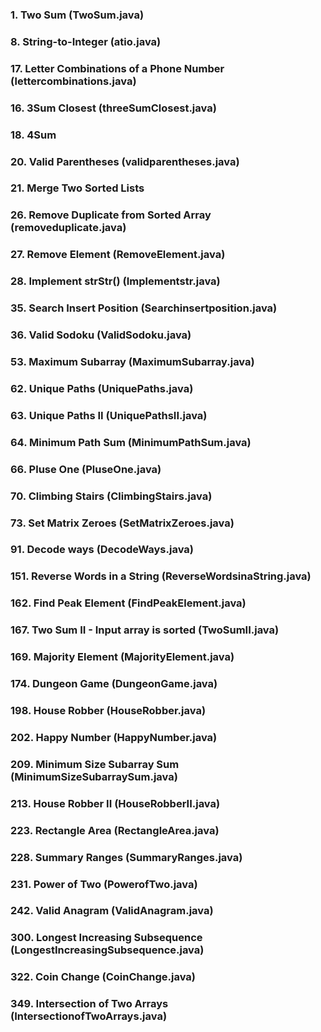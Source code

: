 ### 1. Two Sum (TwoSum.java)

### 8. String-to-Integer (atio.java)

### 17. Letter Combinations of a Phone Number (lettercombinations.java)

### 16. 3Sum Closest (threeSumClosest.java)

### 18. 4Sum
 
### 20. Valid Parentheses (validparentheses.java)

### 21. Merge Two Sorted Lists

### 26. Remove Duplicate from Sorted Array (removeduplicate.java)

### 27. Remove Element (RemoveElement.java)
      
### 28. Implement strStr() (Implementstr.java)

### 35. Search Insert Position (Searchinsertposition.java)

### 36. Valid Sodoku (ValidSodoku.java)

### 53. Maximum Subarray (MaximumSubarray.java)

### 62. Unique Paths (UniquePaths.java)

### 63. Unique Paths II (UniquePathsII.java)

### 64. Minimum Path Sum (MinimumPathSum.java)

### 66. Pluse One (PluseOne.java)

### 70. Climbing Stairs (ClimbingStairs.java)

### 73. Set Matrix Zeroes (SetMatrixZeroes.java)

### 91. Decode ways (DecodeWays.java)

### 151. Reverse Words in a String (ReverseWordsinaString.java)

### 162. Find Peak Element (FindPeakElement.java)

### 167. Two Sum II - Input array is sorted (TwoSumII.java)

### 169. Majority Element (MajorityElement.java)

### 174. Dungeon Game (DungeonGame.java)

### 198. House Robber (HouseRobber.java)

### 202. Happy Number (HappyNumber.java)

### 209. Minimum Size Subarray Sum (MinimumSizeSubarraySum.java)

### 213. House Robber II (HouseRobberII.java)

### 223. Rectangle Area (RectangleArea.java)

### 228. Summary Ranges (SummaryRanges.java)

### 231. Power of Two (PowerofTwo.java)

### 242. Valid Anagram (ValidAnagram.java)

### 300. Longest Increasing Subsequence (LongestIncreasingSubsequence.java)

### 322. Coin Change (CoinChange.java)

### 349. Intersection of Two Arrays (IntersectionofTwoArrays.java)
